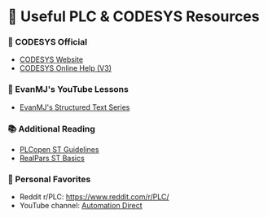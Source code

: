 # 🔗 Useful PLC & CODESYS Resources

### 📘 CODESYS Official
- [CODESYS Website](https://www.codesys.com/)
- [CODESYS Online Help (V3)](https://help.codesys.com/webapp/_cds_v3_intro;product=codesys;version=latest)

### 🎥 EvanMJ's YouTube Lessons
- [EvanMJ's Structured Text Series](https://www.youtube.com/playlist?list=PLBPojXqJKw08ibRGtIfULzMT2xwE89D0S)

### 📚 Additional Reading
- [PLCopen ST Guidelines](https://plcopen.org/)
- [RealPars ST Basics](https://realpars.com/structured-text/)

### 🧪 Personal Favorites
- Reddit r/PLC: https://www.reddit.com/r/PLC/
- YouTube channel: [Automation Direct](https://www.youtube.com/user/AutomationDirectVideo)
